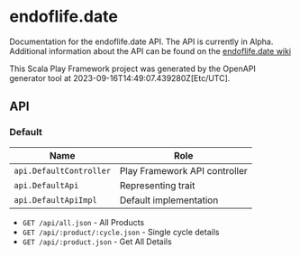 # endoflife.date

Documentation for the endoflife.date API. The API is currently in Alpha. Additional information about the API can be found on the [endoflife.date wiki](https://github.com/endoflife-date/endoflife.date/wiki)

This Scala Play Framework project was generated by the OpenAPI generator tool at 2023-09-16T14:49:07.439280Z[Etc/UTC].

## API

### Default

|Name|Role|
|----|----|
|`api.DefaultController`|Play Framework API controller|
|`api.DefaultApi`|Representing trait|
|`api.DefaultApiImpl`|Default implementation|

* `GET /api/all.json` - All Products
* `GET /api/:product/:cycle.json` - Single cycle details
* `GET /api/:product.json` - Get All Details


